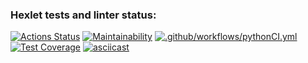 ### Hexlet tests and linter status:
[![Actions Status](https://github.com/Detya9/python-project-50/actions/workflows/hexlet-check.yml/badge.svg)](https://github.com/Detya9/python-project-50/actions)
[![Maintainability](https://api.codeclimate.com/v1/badges/add64477968235a49633/maintainability)](https://codeclimate.com/github/Detya9/python-project-50/maintainability
)
[![.github/workflows/pythonCI.yml](https://github.com/Detya9/python-project-50/actions/workflows/pythonCI.yml/badge.svg)](https://github.com/Detya9/python-project-50/actions/workflows/pythonCI.yml)
[![Test Coverage](https://api.codeclimate.com/v1/badges/add64477968235a49633/test_coverage)](https://codeclimate.com/github/Detya9/python-project-50/test_coverage)
[![asciicast](https://asciinema.org/a/h5LuF53hGP7AdJa7IbHZhpxAt.svg)](https://asciinema.org/a/h5LuF53hGP7AdJa7IbHZhpxAt)
